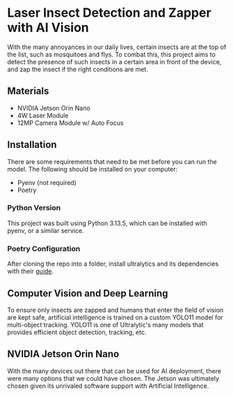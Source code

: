 # Laser Insect Detection and Zapper with AI Vision
With the many annoyances in our daily lives, certain insects are at the top of
the list, such as mosquitoes and flys. To combat this, this project aims to
detect the presence of such insects in a certain area in front of the device,
and zap the insect if the right conditions are met.

## Materials
* NVIDIA Jetson Orin Nano
* 4W Laser Module
* 12MP Camera Module w/ Auto Focus

## Installation
There are some requirements that need to be met before you can run the model.
The following should be installed on your computer:

* Pyenv (not required)
* Poetry

### Python Version
This project was built using Python 3.13.5, which can be installed with pyenv,
or a similar service.

### Poetry Configuration
After cloning the repo into a folder, install ultralytics and its dependencies
with their [guide](https://docs.ultralytics.com/quickstart/).

## Computer Vision and Deep Learning
To ensure only insects are zapped and humans that enter the field of vision are
kept safe, artificial intelligence is trained on a custom YOLO11 model for
multi-object tracking. YOLO11 is one of Ultralytic's many models that provides
efficient object detection, tracking, etc.

## NVIDIA Jetson Orin Nano
With the many devices out there that can be used for AI deployment, there were
many options that we could have chosen. The Jetson was ultimately chosen given
its unrivaled software support with Artificial Intelligence.